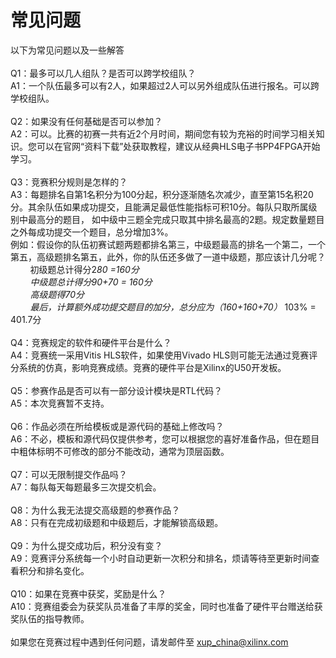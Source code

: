 # 常见问题

以下为常见问题以及一些解答
<br/>
<br/>
Q1：最多可以几人组队？是否可以跨学校组队？
<br/>
A1：一个队伍最多可以有2人，如果超过2人可以另外组成队伍进行报名。可以跨学校组队。
<br/>
<br/>
Q2：如果没有任何基础是否可以参加？
<br/>
A2：可以。比赛的初赛一共有近2个月时间，期间您有较为充裕的时间学习相关知识。您可以在官网“资料下载”处获取教程，建议从经典HLS电子书PP4FPGA开始学习。
<br/>
<br/>
Q3：竞赛积分规则是怎样的？
<br/>
A3：每题排名自第1名积分为100分起，积分逐渐随名次减少，直至第15名积20分。其余队伍如果成功提交，且能满足最低性能指标可积10分。每队只取所属级别中最高分的题目， 如中级中三题全完成只取其中排名最高的2题。规定数量题目之外每成功提交一个题目，总分增加3%。
<br/>
例如：假设你的队伍初赛试题两题都排名第三，中级题最高的排名一个第二，一个第五，高级题排名第五，此外，你的队伍还多做了一道中级题，那应该计几分呢？
<br/>
&nbsp;&nbsp;&nbsp;&nbsp;&nbsp;&nbsp;&nbsp;&nbsp;初级题总计得分2*80 =160分
<br/>
&nbsp;&nbsp;&nbsp;&nbsp;&nbsp;&nbsp;&nbsp;&nbsp;中级题总计得分90+70 = 160分
<br/>
&nbsp;&nbsp;&nbsp;&nbsp;&nbsp;&nbsp;&nbsp;&nbsp;高级题得70分
<br/>
&nbsp;&nbsp;&nbsp;&nbsp;&nbsp;&nbsp;&nbsp;&nbsp;最后，计算额外成功提交题目的加分，总分应为（160+160+70）* 103% = 401.7分
<br/>
<br/>
Q4：竞赛规定的软件和硬件平台是什么？
<br/>
A4：竞赛统一采用Vitis HLS软件，如果使用Vivado HLS则可能无法通过竞赛评分系统的仿真，影响竞赛成绩。竞赛的硬件平台是Xilinx的U50开发板。
<br/>
<br/>
Q5：参赛作品是否可以有一部分设计模块是RTL代码？
<br/>
A5：本次竞赛暂不支持。
<br/>
<br/>
Q6：作品必须在所给模板或是源代码的基础上修改吗？
<br/>
A6：不必，模板和源代码仅提供参考，您可以根据您的喜好准备作品，但在题目中粗体标明不可修改的部分不能改动，通常为顶层函数。
<br/>
<br/>
Q7：可以无限制提交作品吗？
<br/>
A7：每队每天每题最多三次提交机会。
<br/>
<br/>
Q8：为什么我无法提交高级题的参赛作品？
<br/>
A8：只有在完成初级题和中级题后，才能解锁高级题。
<br/>
<br/>
Q9：为什么提交成功后，积分没有变？
<br/>
A9：竞赛评分系统每一个小时自动更新一次积分和排名，烦请等待至更新时间查看积分和排名变化。
<br/>
<br/>
Q10：如果在竞赛中获奖，奖励是什么？
<br/>
A10：竞赛组委会为获奖队员准备了丰厚的奖金，同时也准备了硬件平台赠送给获奖队伍的指导教师。
<br/>
<br/>
如果您在竞赛过程中遇到任何问题，请发邮件至 xup_china@xilinx.com
